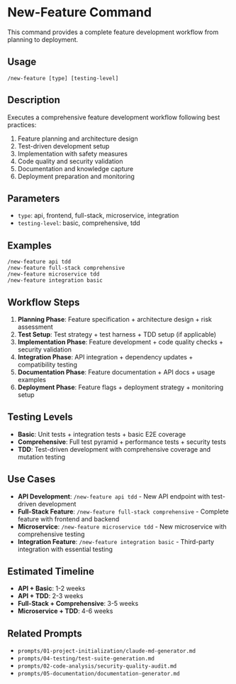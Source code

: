 # New-Feature Command

This command provides a complete feature development workflow from planning to deployment.

## Usage
```
/new-feature [type] [testing-level]
```

## Description
Executes a comprehensive feature development workflow following best practices:
1. Feature planning and architecture design
2. Test-driven development setup
3. Implementation with safety measures
4. Code quality and security validation
5. Documentation and knowledge capture
6. Deployment preparation and monitoring

## Parameters
- `type`: api, frontend, full-stack, microservice, integration
- `testing-level`: basic, comprehensive, tdd

## Examples
```
/new-feature api tdd
/new-feature full-stack comprehensive
/new-feature microservice tdd
/new-feature integration basic
```

## Workflow Steps
1. **Planning Phase**: Feature specification + architecture design + risk assessment
2. **Test Setup**: Test strategy + test harness + TDD setup (if applicable)
3. **Implementation Phase**: Feature development + code quality checks + security validation
4. **Integration Phase**: API integration + dependency updates + compatibility testing
5. **Documentation Phase**: Feature documentation + API docs + usage examples
6. **Deployment Phase**: Feature flags + deployment strategy + monitoring setup

## Testing Levels
- **Basic**: Unit tests + integration tests + basic E2E coverage
- **Comprehensive**: Full test pyramid + performance tests + security tests
- **TDD**: Test-driven development with comprehensive coverage and mutation testing

## Use Cases
- **API Development**: `/new-feature api tdd` - New API endpoint with test-driven development
- **Full-Stack Feature**: `/new-feature full-stack comprehensive` - Complete feature with frontend and backend
- **Microservice**: `/new-feature microservice tdd` - New microservice with comprehensive testing
- **Integration Feature**: `/new-feature integration basic` - Third-party integration with essential testing

## Estimated Timeline
- **API + Basic**: 1-2 weeks
- **API + TDD**: 2-3 weeks
- **Full-Stack + Comprehensive**: 3-5 weeks
- **Microservice + TDD**: 4-6 weeks

## Related Prompts
- `prompts/01-project-initialization/claude-md-generator.md`
- `prompts/04-testing/test-suite-generation.md`
- `prompts/02-code-analysis/security-quality-audit.md`
- `prompts/05-documentation/documentation-generator.md`